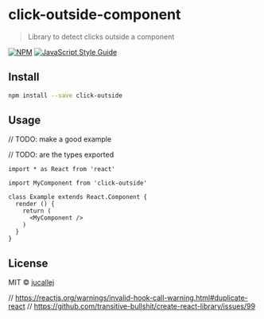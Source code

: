 # click-outside-component

> Library to detect clicks outside a component

[![NPM](https://img.shields.io/npm/v/click-outside.svg)](https://www.npmjs.com/package/click-outside) [![JavaScript Style Guide](https://img.shields.io/badge/code_style-standard-brightgreen.svg)](https://standardjs.com)

## Install

```bash
npm install --save click-outside
```

## Usage
// TODO: make a good example

// TODO: are the types exported
```tsx
import * as React from 'react'

import MyComponent from 'click-outside'

class Example extends React.Component {
  render () {
    return (
      <MyComponent />
    )
  }
}
```

## License

MIT © [jucallej](https://github.com/jucallej)



// https://reactjs.org/warnings/invalid-hook-call-warning.html#duplicate-react
// https://github.com/transitive-bullshit/create-react-library/issues/99
